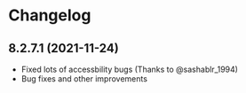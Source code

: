 # Changelog

## 8.2.7.1 (2021-11-24)

- Fixed lots of accessbility bugs (Thanks to @sashablr_1994)
- Bug fixes and other improvements